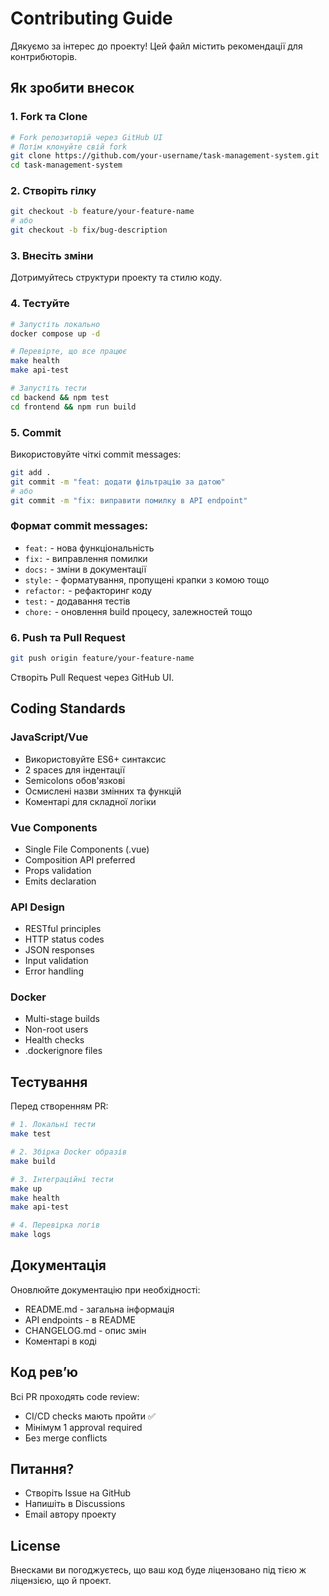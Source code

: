 # Contributing Guide

Дякуємо за інтерес до проекту! Цей файл містить рекомендації для контрибюторів.

## Як зробити внесок

### 1. Fork та Clone

```bash
# Fork репозиторій через GitHub UI
# Потім клонуйте свій fork
git clone https://github.com/your-username/task-management-system.git
cd task-management-system
```

### 2. Створіть гілку

```bash
git checkout -b feature/your-feature-name
# або
git checkout -b fix/bug-description
```

### 3. Внесіть зміни

Дотримуйтесь структури проекту та стилю коду.

### 4. Тестуйте

```bash
# Запустіть локально
docker compose up -d

# Перевірте, що все працює
make health
make api-test

# Запустіть тести
cd backend && npm test
cd frontend && npm run build
```

### 5. Commit

Використовуйте чіткі commit messages:

```bash
git add .
git commit -m "feat: додати фільтрацію за датою"
# або
git commit -m "fix: виправити помилку в API endpoint"
```

### Формат commit messages:

- `feat:` - нова функціональність
- `fix:` - виправлення помилки
- `docs:` - зміни в документації
- `style:` - форматування, пропущені крапки з комою тощо
- `refactor:` - рефакторинг коду
- `test:` - додавання тестів
- `chore:` - оновлення build процесу, залежностей тощо

### 6. Push та Pull Request

```bash
git push origin feature/your-feature-name
```

Створіть Pull Request через GitHub UI.

## Coding Standards

### JavaScript/Vue

- Використовуйте ES6+ синтаксис
- 2 spaces для індентації
- Semicolons обов'язкові
- Осмислені назви змінних та функцій
- Коментарі для складної логіки

### Vue Components

- Single File Components (.vue)
- Composition API preferred
- Props validation
- Emits declaration

### API Design

- RESTful principles
- HTTP status codes
- JSON responses
- Input validation
- Error handling

### Docker

- Multi-stage builds
- Non-root users
- Health checks
- .dockerignore files

## Тестування

Перед створенням PR:

```bash
# 1. Локальні тести
make test

# 2. Збірка Docker образів
make build

# 3. Інтеграційні тести
make up
make health
make api-test

# 4. Перевірка логів
make logs
```

## Документація

Оновлюйте документацію при необхідності:
- README.md - загальна інформація
- API endpoints - в README
- CHANGELOG.md - опис змін
- Коментарі в коді

## Код ревʼю

Всі PR проходять code review:
- CI/CD checks мають пройти ✅
- Мінімум 1 approval required
- Без merge conflicts

## Питання?

- Створіть Issue на GitHub
- Напишіть в Discussions
- Email автору проекту

## License

Внесками ви погоджуєтесь, що ваш код буде ліцензовано під тією ж ліцензією, що й проект.

